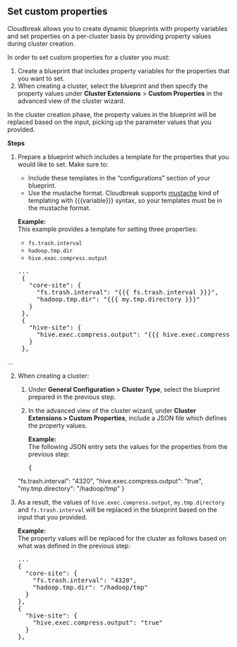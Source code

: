 ## Set custom properties

Cloudbreak allows you to create dynamic blueprints with property variables and set properties on a per-cluster basis by providing property values during cluster creation. 

In order to set custom properties for a cluster you must:

1. Create a blueprint that includes property variables for the properties that you want to set.  
2. When creating a cluster, select the blueprint and then specify the property values under **Cluster Extensions** > **Custom Properties** in the advanced view of the cluster wizard.     

In the cluster creation phase, the property values in the blueprint will be replaced based on the input, picking up the parameter values that you provided.

**Steps**

1. Prepare a blueprint which includes a template for the properties that you would like to set. Make sure to:

    * Include these templates in the “configurations” section of your blueprint.  
    * Use the mustache format. Cloudbreak supports [mustache](https://mustache.github.io/) kind of templating with {{{variable}}} syntax, so your templates must be in the mustache format.   

    **Example:**      
    This example provides a template for setting three properties:

    * `fs.trash.interval`  
    * `hadoop.tmp.dir`  
    * `hive.exec.compress.output`    

    <pre>...
    {
      "core-site": {
        "fs.trash.interval": "{{{ fs.trash.interval }}}",
        "hadoop.tmp.dir": "{{{ my.tmp.directory }}}"
      }
    },
    {
      "hive-site": {
        "hive.exec.compress.output": "{{{ hive.exec.compress.output }}}"
      }
    },
...</pre>


2. When creating a cluster:

    1. Under **General Configuration > Cluster Type**, select the blueprint prepared in the previous step.  
    2. In the advanced view of the cluster wizard, under **Cluster Extensions > Custom Properties**, include a JSON file which defines the property values.

        **Example:**  
        The following JSON entry sets the values for the properties from the previous step: 

        <pre>{
    "fs.trash.interval": "4320",
    "hive.exec.compress.output": "true",
    "my.tmp.directory": "/hadoop/tmp"
}</pre>


3. As a result, the values of `hive.exec.compress.output`, `my.tmp.directory` and `fs.trash.interval` will be replaced in the blueprint based on the input that you provided. 

    **Example:**  
    The property values will be replaced for the cluster as follows based on what was defined in the previous step: 

    <pre>...
   {
     "core-site": {
       "fs.trash.interval": "4320",
       "hadoop.tmp.dir": "/hadoop/tmp"
     }
   },
   {
     "hive-site": {
       "hive.exec.compress.output": "true"
     }
   },</pre>





